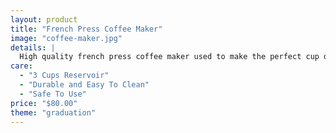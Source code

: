```yaml
---
layout: product
title: "French Press Coffee Maker"
image: "coffee-maker.jpg"
details: |
  High quality french press coffee maker used to make the perfect cup of joe.
care:
  - "3 Cups Reservoir"
  - "Durable and Easy To Clean"
  - "Safe To Use"
price: "$80.00"
theme: "graduation"
---
```

